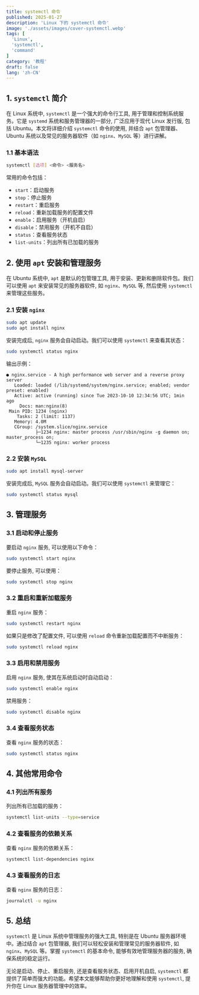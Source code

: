 ```yaml
---
title: systemctl 命令
published: 2025-01-27
description: 'Linux 下的 systemctl 命令'
image: './assets/images/cover-systemctl.webp'
tags: [
  'Linux',
  'systemctl',
  'command'
]
category: '教程'
draft: false 
lang: 'zh-CN'
---
```


## 1. `systemctl` 简介

在 Linux 系统中, `systemctl` 是一个强大的命令行工具, 用于管理和控制系统服务。它是 `systemd` 系统和服务管理器的一部分, 广泛应用于现代 Linux 发行版, 包括 Ubuntu。本文将详细介绍 `systemctl` 命令的使用, 并结合 `apt` 包管理器、Ubuntu 系统以及常见的服务器软件（如 `nginx`、`MySQL` 等）进行讲解。

### 1.1 基本语法
```bash
systemctl [选项] <命令> <服务名>
```

常用的命令包括：
- `start`：启动服务
- `stop`：停止服务
- `restart`：重启服务
- `reload`：重新加载服务的配置文件
- `enable`：启用服务（开机自启）
- `disable`：禁用服务（开机不自启）
- `status`：查看服务状态
- `list-units`：列出所有已加载的服务

## 2. 使用 `apt` 安装和管理服务

在 Ubuntu 系统中, `apt` 是默认的包管理工具, 用于安装、更新和删除软件包。我们可以使用 `apt` 来安装常见的服务器软件, 如 `nginx`、`MySQL` 等, 然后使用 `systemctl` 来管理这些服务。

### 2.1 安装 `nginx`

```bash
sudo apt update
sudo apt install nginx
```

安装完成后, `nginx` 服务会自动启动。我们可以使用 `systemctl` 来查看其状态：

```bash
sudo systemctl status nginx
```

输出示例：

```
● nginx.service - A high performance web server and a reverse proxy server
   Loaded: loaded (/lib/systemd/system/nginx.service; enabled; vendor preset: enabled)
   Active: active (running) since Tue 2023-10-10 12:34:56 UTC; 1min ago
     Docs: man:nginx(8)
 Main PID: 1234 (nginx)
    Tasks: 2 (limit: 1137)
   Memory: 4.0M
   CGroup: /system.slice/nginx.service
           ├─1234 nginx: master process /usr/sbin/nginx -g daemon on; master_process on;
           └─1235 nginx: worker process
```

### 2.2 安装 `MySQL`

```bash
sudo apt install mysql-server
```

安装完成后, `MySQL` 服务会自动启动。我们可以使用 `systemctl` 来管理它：

```bash
sudo systemctl status mysql
```

## 3. 管理服务

### 3.1 启动和停止服务

要启动 `nginx` 服务, 可以使用以下命令：

```bash
sudo systemctl start nginx
```

要停止服务, 可以使用：

```bash
sudo systemctl stop nginx
```

### 3.2 重启和重新加载服务

重启 `nginx` 服务：

```bash
sudo systemctl restart nginx
```

如果只是修改了配置文件, 可以使用 `reload` 命令重新加载配置而不中断服务：

```bash
sudo systemctl reload nginx
```

### 3.3 启用和禁用服务

启用 `nginx` 服务, 使其在系统启动时自动启动：

```bash
sudo systemctl enable nginx
```

禁用服务：

```bash
sudo systemctl disable nginx
```

### 3.4 查看服务状态

查看 `nginx` 服务的状态：

```bash
sudo systemctl status nginx
```

## 4. 其他常用命令

### 4.1 列出所有服务

列出所有已加载的服务：

```bash
systemctl list-units --type=service
```

### 4.2 查看服务的依赖关系

查看 `nginx` 服务的依赖关系：

```bash
systemctl list-dependencies nginx
```

### 4.3 查看服务的日志

查看 `nginx` 服务的日志：

```bash
journalctl -u nginx
```

## 5. 总结

`systemctl` 是 Linux 系统中管理服务的强大工具, 特别是在 Ubuntu 服务器环境中。通过结合 `apt` 包管理器, 我们可以轻松安装和管理常见的服务器软件, 如 `nginx`、`MySQL` 等。掌握 `systemctl` 的基本命令, 能够有效地管理服务器的服务, 确保系统的稳定运行。

无论是启动、停止、重启服务, 还是查看服务状态、启用开机自启, `systemctl` 都提供了简单而强大的功能。希望本文能够帮助你更好地理解和使用 `systemctl`, 提升你在 Linux 服务器管理中的效率。